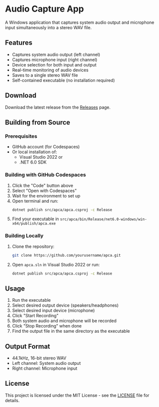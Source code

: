 # Audio Capture App

A Windows application that captures system audio output and microphone input simultaneously into a stereo WAV file.

## Features

- Captures system audio output (left channel)
- Captures microphone input (right channel)
- Device selection for both input and output
- Real-time monitoring of audio devices
- Saves to a single stereo WAV file
- Self-contained executable (no installation required)

## Download

Download the latest release from the [Releases](../../releases) page.

## Building from Source

### Prerequisites

- GitHub account (for Codespaces)
- Or local installation of:
  - Visual Studio 2022 or
  - .NET 6.0 SDK

### Building with GitHub Codespaces

1. Click the "Code" button above
2. Select "Open with Codespaces"
3. Wait for the environment to set up
4. Open terminal and run:
   ```bash
   dotnet publish src/apca/apca.csproj -c Release
   ```
5. Find your executable in `src/apca/bin/Release/net6.0-windows/win-x64/publish/apca.exe`

### Building Locally

1. Clone the repository:
   ```bash
   git clone https://github.com/yourusername/apca.git
   ```
2. Open `apca.sln` in Visual Studio 2022 or run:
   ```bash
   dotnet publish src/apca/apca.csproj -c Release
   ```

## Usage

1. Run the executable
2. Select desired output device (speakers/headphones)
3. Select desired input device (microphone)
4. Click "Start Recording"
5. Both system audio and microphone will be recorded
6. Click "Stop Recording" when done
7. Find the output file in the same directory as the executable

## Output Format

- 44.1kHz, 16-bit stereo WAV
- Left channel: System audio output
- Right channel: Microphone input

## License

This project is licensed under the MIT License - see the [LICENSE](LICENSE) file for details.